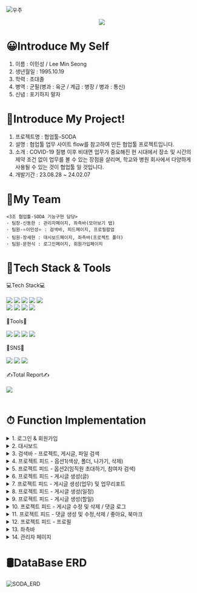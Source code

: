 ![우주](https://user-images.githubusercontent.com/50413112/105368338-c5250000-5c44-11eb-9a01-5a8c95186bba.jpg)

<div align="center">
  <img src="https://capsule-render.vercel.app/api?type=waving&color=auto&height=200&section=header&text=Welcome%20MinSeong%20Github!&fontSize=50" />
</div>

# 😀Introduce My Self
1. 이름 : 이민성 / Lee Min Seong 
2. 생년월일 : 1995.10.19 
3. 학력 : 초대졸
4. 병역 : 군필(병과 : 육군 / 계급 : 병장 / 병과 : 통신)
5. 신념 : 포기하지 말자

# 📑Introduce My Project!

1. 프로젝트명 : 협업툴-SODA
2. 설명 : 협업툴 업무 사이트 flow를 참고하여 만든 협업툴 프로젝트입니다.
3. 소개 : COVID-19 질병 이후 비대면 업무가 중요해진 현 시대에서 장소 및 시간의 제약 조건 없이 업무를 볼 수 있는 장점을 살리며, 학교와 병원 회사에서 다양하게 사용될 수 있는 것이 협업툴 일 것입니다.
4. 개발기간 : 23.08.28 ~ 24.02.07

# 👥My Team

    <3조 협업툴-SODA 기능구현 담당>
    · 팀장-신동한 : 관리자페이지, 좌측바(모아보기 탭)
    · 팀원-⭐이민성⭐ : 검색바, 피드페이지, 프로필팝업
    · 팀원-장세현 : 대시보드페이지, 좌측바(프로젝트 폴더)
    · 팀원-문현식 : 로그인페이지, 회원가입페이지



# 📡Tech Stack & Tools
<div>
	<div>
		💻Tech Stack💻
	</div> <br>
	<img src="https://img.shields.io/badge/Java-007396?style=flat&logo=Java&logoColor=white" />
	<img src="https://img.shields.io/badge/HTML5-E34F26?style=flat&logo=HTML5&logoColor=white" />
	<img src="https://img.shields.io/badge/CSS3-1572B6?style=flat&logo=CSS3&logoColor=white" />
	<img src="https://img.shields.io/badge/JavaScript-yellow?style=flat&logo=JavaScript&logoColor=white" />
	<img src="https://img.shields.io/badge/jQuery-4682B4?style=flat&logo=jQuery&logoColor=white" /> <br>
	<img src="https://img.shields.io/badge/Oracle SQL-FF0000?style=flat&logo=Oracle&logoColor=white" />
	<img src="https://img.shields.io/badge/Spring-008000?style=flat&logo=Spring&logoColor=white" />
	<img src="https://img.shields.io/badge/Ajax-4682B4?style=flat&logo=Ajax&logoColor=white" />
	<img src="https://img.shields.io/badge/Servlet&JSP-4682B4?style=flat&logo=JSP&logoColor=white" />
</div> <br>

<div>
	<div>
		🔨Tools🔨
	</div> <br>
	<img src="https://img.shields.io/badge/Eclipse IDE-2C2255?style=flat&logo=Eclipse&logoColor=white" />
	<img src="https://img.shields.io/badge/Spring Boot-6DB33F?style=flat&logo=Spring Boot&logoColor=white" />
	<img src="https://img.shields.io/badge/Tomcat-F8DC75?style=flat&logo=Apache Tomcat&logoColor=black" />
	<img src="https://img.shields.io/badge/Github-181717?style=flat&logo=Github&logoColor=white" />
</div> <br> 

<div>
	<div>
		📱SNS📱
	</div> <br>
	<img src="https://img.shields.io/badge/gns_nim_95-E4405F?style=flat&logo=Instagram&logoColor=white"/>
	<img src="https://img.shields.io/badge/mmnwoo33@gmail.com-EA4335?style=flat&logo=Gmail&logoColor=white" />
	<img src="https://img.shields.io/badge/mmnwoo33@naver.com-03C75A?style=flat&logo=Naver&logoColor=white">
</div> <br> 

<div>
	<div>
		✍Total Report✍
	</div> <br>
	<img src="https://github-readme-stats.vercel.app/api/top-langs/?username=LeeMinSeong95&layout=compact"><br><br>
</div>

# ⏱ Function Implementation

<details>
<summary>1. 로그인 & 회원가입</summary>

![SODA_L_J](https://github.com/LeeMinSeong95/mySODAproject/assets/157666399/a35c031b-66aa-4859-9956-11af54364b64)

</details>

<details>
<summary>2. 대시보드</summary>

![SODA_Dash](https://github.com/LeeMinSeong95/mySODAproject/assets/157666399/4b1c192a-9ce4-4aa7-b1d9-f1bc56112868)

</details>

<details>
<summary>3. 검색바 - 프로젝트, 게시글, 파일 검색</summary>

![Searchbar](https://github.com/LeeMinSeong95/mySODAproject/assets/157666399/0dfbacb1-e971-4ab9-8540-96fd9572f83f)

</details>

<details>
<summary>4. 프로젝트 피드 - 옵션1(색상, 폴더, 나가기, 삭제)</summary>

![Project_option1](https://github.com/LeeMinSeong95/mySODAproject/assets/157666399/d107ec45-15d6-4841-abbb-e8262ace80c5)

</details>

<details>
<summary>5. 프로젝트 피드 - 옵션2(임직원 초대하기, 참여자 검색)</summary>

![invite](https://github.com/LeeMinSeong95/mySODAproject/assets/157666399/f19a1ac8-5083-492e-8155-1387a53966ea)

</details>

<details>
<summary>6. 프로젝트 피드 - 게시글 생성(글)</summary>

![post](https://github.com/LeeMinSeong95/mySODAproject/assets/157666399/de6ecb9c-f769-438c-9141-adb5c938a791)

</details>

<details>
<summary>7. 프로젝트 피드 - 게시글 생성(업무) 및 업무리포트</summary>

![work](https://github.com/LeeMinSeong95/mySODAproject/assets/157666399/121e91aa-ca9b-4a4d-a5dd-c055c759fa1d)

</details>

<details>
<summary>8. 프로젝트 피드 - 게시글 생성(일정)</summary>

![schedule](https://github.com/LeeMinSeong95/mySODAproject/assets/157666399/a2f9ba15-d59b-4d97-b622-1c46b8ee5869)

</details>

<details>
<summary>9. 프로젝트 피드 - 게시글 생성(할일)</summary>

![todo](https://github.com/LeeMinSeong95/mySODAproject/assets/157666399/8ce51411-ca1e-45ac-8214-5130ef3d5fbd)

</details>

<details>
<summary>10. 프로젝트 피드 - 게시글 수정 및 삭제 / 댓글 로그</summary>

![modify](https://github.com/LeeMinSeong95/mySODAproject/assets/157666399/bdb3f5dc-d62b-453f-aea4-b11e05a3bef0)

</details>

<details>
<summary>11. 프로젝트 피드 - 댓글 생성 및 수정,삭제 / 좋아요, 북마크</summary>

![reply](https://github.com/LeeMinSeong95/mySODAproject/assets/157666399/2f918885-761d-43bf-aaff-35343315eb12)

</details>

<details>
<summary>12. 프로젝트 피드 - 프로필</summary>

![Profile](https://github.com/LeeMinSeong95/mySODAproject/assets/157666399/ad426c6d-d2aa-4213-bed9-a5c57bccda5a)

</details>

<details>
<summary>13. 좌측바</summary>

![SODA_Sidebar](https://github.com/LeeMinSeong95/mySODAproject/assets/157666399/1eab1497-afe1-45c1-83ca-ff468ab9a071)

</details>

<details>
<summary>14. 관리자 페이지</summary>

![SODA_Ad](https://github.com/LeeMinSeong95/mySODAproject/assets/157666399/00902e56-1527-4666-b04b-a67fc87e2bf7)

</details>

# 🛢DataBase ERD
![SODA_ERD](https://github.com/LeeMinSeong95/mySODAproject/assets/157666399/71aecd64-0282-4f7d-b42b-f9221e7be350)
